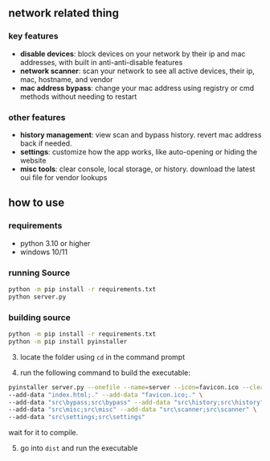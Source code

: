 ## network related thing

### key features

- **disable devices**: block devices on your network by their ip and mac addresses, with built in anti-anti-disable features
- **network scanner**: scan your network to see all active devices, their ip, mac, hostname, and vendor
- **mac address bypass**: change your mac address using registry or cmd methods without needing to restart

### other features

- **history management**: view scan and bypass history. revert mac address back if needed.
- **settings**: customize how the app works, like auto-opening or hiding the website
- **misc tools**: clear console, local storage, or history. download the latest oui file for vendor lookups


## how to use

### requirements

- python 3.10 or higher
- windows 10/11

### running Source

```sh
python -m pip install -r requirements.txt
python server.py
```

### building source

```sh
python -m pip install -r requirements.txt
python -m pip install pyinstaller
```

3. locate the folder using `cd` in the command prompt

4. run the following command to build the executable:

```sh
pyinstaller server.py --onefile --name=server --icon=favicon.ico --clean --noconfirm \
--add-data "index.html;." --add-data "favicon.ico;." \
--add-data "src\bypass;src\bypass" --add-data "src\history;src\history" \
--add-data "src\misc;src\misc" --add-data "src\scanner;src\scanner" \
--add-data "src\settings;src\settings"
```

wait for it to compile.

5. go into `dist` and run the executable